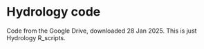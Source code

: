 # Hydrology code

Code from the Google Drive, downloaded 28 Jan 2025. This is just Hydrology R_scripts. 
